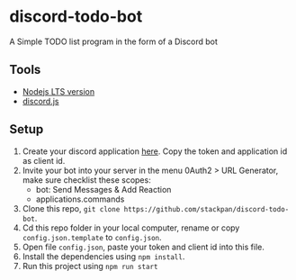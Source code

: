 # discord-todo-bot

A Simple TODO list program in the form of a Discord bot

## Tools
- [Nodejs LTS version](https://nodejs.org/en/)
- [discord.js](https://www.npmjs.com/package/discord.js?source=post_page-----7b5fe27cb6fa----------------------)

## Setup
1. Create your discord application [here](https://discord.com/developers/applications). Copy the token and application id as client id.
2. Invite your bot into your server in the menu 0Auth2 > URL Generator, make sure checklist these scopes:
   - bot: Send Messages & Add Reaction
   - applications.commands
3. Clone this repo, `git clone https://github.com/stackpan/discord-todo-bot`.
4. Cd this repo folder in your local computer, rename or copy `config.json.template` to `config.json`.
5. Open file `config.json`, paste your token and client id into this file.
6. Install the dependencies using `npm install`.
7. Run this project using `npm run start`

